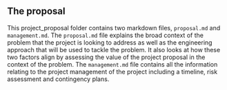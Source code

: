 ## The proposal

This project_proposal folder contains two markdown files, `proposal.md` and `management.md`. The `proposal.md` file explains the broad context of the problem that the project is looking to address as well as the engineering approach that will be used to tackle the problem. It also looks at how these two factors align by assessing the value of the project proposal in the context of the problem. The `management.md` file contains all the information relating to the project management of the project including a timeline, risk assessment and contingency plans.
